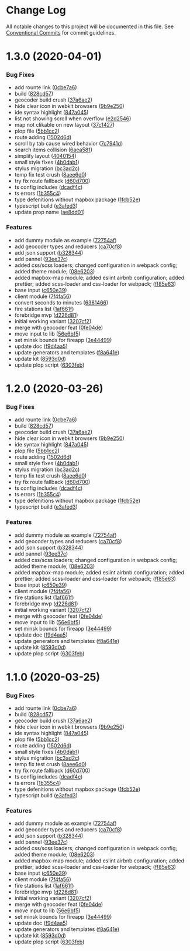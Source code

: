 # Change Log

All notable changes to this project will be documented in this file.
See [Conventional Commits](https://conventionalcommits.org) for commit guidelines.

# 1.3.0 (2020-04-01)


### Bug Fixes

* add rounte link ([0cbe7a6](https://gitlab.com/kontur-private/k2/k2-front-end/commit/0cbe7a645c0d6c40c0e993960f29ea4c52e3b169))
* build ([828cd57](https://gitlab.com/kontur-private/k2/k2-front-end/commit/828cd57d04157d86513641b01f5a4f53bd746ed6))
* geocoder build crush ([37a6ae2](https://gitlab.com/kontur-private/k2/k2-front-end/commit/37a6ae2a4c6cc6feda0126fabb020146412e1a47))
* hide clear icon in webkit browsers ([9b9e250](https://gitlab.com/kontur-private/k2/k2-front-end/commit/9b9e25001bad2534d5d36bfd80020d1b0b5b5e57))
* ide syntax highlight ([847a045](https://gitlab.com/kontur-private/k2/k2-front-end/commit/847a0450123ea0307ba36af55ac2806ae75054a9))
* list not showing scroll when overflow ([e2d2546](https://gitlab.com/kontur-private/k2/k2-front-end/commit/e2d2546ac42a9b75346916db339a5d03c14f5c1c))
* map not clikable on new layout ([37c1427](https://gitlab.com/kontur-private/k2/k2-front-end/commit/37c1427120bce454038fd9b6337285a6f4a2a964))
* plop file ([5bb1cc2](https://gitlab.com/kontur-private/k2/k2-front-end/commit/5bb1cc21ec068f08b6d509f684f8586a63ca9587))
* route adding ([1502d6d](https://gitlab.com/kontur-private/k2/k2-front-end/commit/1502d6d0655ecc58c158f0aac88b5430be057976))
* scroll by tab cause wired behavior ([7c7941d](https://gitlab.com/kontur-private/k2/k2-front-end/commit/7c7941d00efa0caa5a358012c7629dfe0f1bc538))
* search items collision ([6aea581](https://gitlab.com/kontur-private/k2/k2-front-end/commit/6aea581659832c360d0098330e06b23de4ccb45a))
* simplify layout ([4040154](https://gitlab.com/kontur-private/k2/k2-front-end/commit/4040154779c31297a6addb3e9de05a4c49ca83d2))
* small style fixes ([4b0dab1](https://gitlab.com/kontur-private/k2/k2-front-end/commit/4b0dab17c5088d5ec1e4ba7899c2adff9a15c314))
* stylus migration ([bc3ad2c](https://gitlab.com/kontur-private/k2/k2-front-end/commit/bc3ad2cdc8e1cda1a55094b18e1053f2028b27ce))
* temp fix test crush ([8aee6d0](https://gitlab.com/kontur-private/k2/k2-front-end/commit/8aee6d02cde7e06336f53ca6793312fb055b3d2b))
* try fix route fallback ([d60d700](https://gitlab.com/kontur-private/k2/k2-front-end/commit/d60d700a7f6af26b8369b59e121ea87f33343e17))
* ts config includes ([dcadf4c](https://gitlab.com/kontur-private/k2/k2-front-end/commit/dcadf4ce4efb071cf51a8018e7ac417eadba09a0))
* ts errors ([1b355c4](https://gitlab.com/kontur-private/k2/k2-front-end/commit/1b355c40a18d11ab89d08f57e2c1b187aed44953))
* type defenitions without mapbox package ([1fcb52e](https://gitlab.com/kontur-private/k2/k2-front-end/commit/1fcb52ec895388ce2be0664e0097619d8f5ee284))
* typescript build ([e3afed3](https://gitlab.com/kontur-private/k2/k2-front-end/commit/e3afed3fa4538717e7ab0bbebf11d18043cc9822))
* update prop name ([ae8dd01](https://gitlab.com/kontur-private/k2/k2-front-end/commit/ae8dd012a965ed82d16b4d159ab9635e5ef5be50))


### Features

* add dummy module as example ([72754af](https://gitlab.com/kontur-private/k2/k2-front-end/commit/72754af376b180c63076b74d4fdb2f31d264bbf8))
* add geocoder types and reducers ([ca70cf8](https://gitlab.com/kontur-private/k2/k2-front-end/commit/ca70cf8f1140f4e016b4e16a909d815cdabc7315))
* add json support ([b328344](https://gitlab.com/kontur-private/k2/k2-front-end/commit/b328344fdad590d2fff3f92772cc0eaae1782f29))
* add pannel ([93ee37c](https://gitlab.com/kontur-private/k2/k2-front-end/commit/93ee37cf7a76c1885526e1a5694cca832046eaed))
* added css/scss loaders; changed configuration in webpack config; added theme module; ([08e6203](https://gitlab.com/kontur-private/k2/k2-front-end/commit/08e6203311cc3c207abb8977366eb6bfe58b9189))
* added mapbox-map module; added eslint airbnb configuration; added prettier; added scss-loader and css-loader for webpack; ([ff85e63](https://gitlab.com/kontur-private/k2/k2-front-end/commit/ff85e63f5c6871b888b0b8941252668883686c58))
* base input ([c650e39](https://gitlab.com/kontur-private/k2/k2-front-end/commit/c650e39f9b84b484253d8a80589cacf8eabecf99))
* client module ([7f4fa56](https://gitlab.com/kontur-private/k2/k2-front-end/commit/7f4fa569c0b668ba248c8de3a546fdcdb089ad06))
* convert seconds to minutes ([6361466](https://gitlab.com/kontur-private/k2/k2-front-end/commit/636146610bafd6d118e18e40357e1ee2c338ff55))
* fire stations list ([1af661f](https://gitlab.com/kontur-private/k2/k2-front-end/commit/1af661f87832a04829cc511186c6b16643f96013))
* forebridge mvp ([d226d81](https://gitlab.com/kontur-private/k2/k2-front-end/commit/d226d81c527a6df9e6622df26e48c0e6321933de))
* initial working variant ([3207cf2](https://gitlab.com/kontur-private/k2/k2-front-end/commit/3207cf23d00bffc869cc631e5c45253c121502f7))
* merge with geocoder feat ([0fe04de](https://gitlab.com/kontur-private/k2/k2-front-end/commit/0fe04dec23f649f078a7f4b53693dc92d3e96913))
* move input to lib ([56e6bf5](https://gitlab.com/kontur-private/k2/k2-front-end/commit/56e6bf5bf0789765e4ee18c59ed4c203262a2baf))
* set minsk bounds for fireapp ([3e44499](https://gitlab.com/kontur-private/k2/k2-front-end/commit/3e44499c575d16130b7f3f329b133a31eb9c65c1))
* update doc ([f9d4aa5](https://gitlab.com/kontur-private/k2/k2-front-end/commit/f9d4aa5329bba8cfa39bedfdc0ac1c5509560508))
* update generators and templates ([f8a641e](https://gitlab.com/kontur-private/k2/k2-front-end/commit/f8a641eba53cfe38ee971acc5a45ba6fe69389d4))
* update kit ([8593d0d](https://gitlab.com/kontur-private/k2/k2-front-end/commit/8593d0dd11731e592fc8098de4f7b1a6b17f2636))
* update plop script ([6303feb](https://gitlab.com/kontur-private/k2/k2-front-end/commit/6303feb8429da8735c310f090b5144e2563e0caf))





# 1.2.0 (2020-03-26)


### Bug Fixes

* add rounte link ([0cbe7a6](https://gitlab.com/kontur-private/k2/k2-front-end/commit/0cbe7a645c0d6c40c0e993960f29ea4c52e3b169))
* build ([828cd57](https://gitlab.com/kontur-private/k2/k2-front-end/commit/828cd57d04157d86513641b01f5a4f53bd746ed6))
* geocoder build crush ([37a6ae2](https://gitlab.com/kontur-private/k2/k2-front-end/commit/37a6ae2a4c6cc6feda0126fabb020146412e1a47))
* hide clear icon in webkit browsers ([9b9e250](https://gitlab.com/kontur-private/k2/k2-front-end/commit/9b9e25001bad2534d5d36bfd80020d1b0b5b5e57))
* ide syntax highlight ([847a045](https://gitlab.com/kontur-private/k2/k2-front-end/commit/847a0450123ea0307ba36af55ac2806ae75054a9))
* plop file ([5bb1cc2](https://gitlab.com/kontur-private/k2/k2-front-end/commit/5bb1cc21ec068f08b6d509f684f8586a63ca9587))
* route adding ([1502d6d](https://gitlab.com/kontur-private/k2/k2-front-end/commit/1502d6d0655ecc58c158f0aac88b5430be057976))
* small style fixes ([4b0dab1](https://gitlab.com/kontur-private/k2/k2-front-end/commit/4b0dab17c5088d5ec1e4ba7899c2adff9a15c314))
* stylus migration ([bc3ad2c](https://gitlab.com/kontur-private/k2/k2-front-end/commit/bc3ad2cdc8e1cda1a55094b18e1053f2028b27ce))
* temp fix test crush ([8aee6d0](https://gitlab.com/kontur-private/k2/k2-front-end/commit/8aee6d02cde7e06336f53ca6793312fb055b3d2b))
* try fix route fallback ([d60d700](https://gitlab.com/kontur-private/k2/k2-front-end/commit/d60d700a7f6af26b8369b59e121ea87f33343e17))
* ts config includes ([dcadf4c](https://gitlab.com/kontur-private/k2/k2-front-end/commit/dcadf4ce4efb071cf51a8018e7ac417eadba09a0))
* ts errors ([1b355c4](https://gitlab.com/kontur-private/k2/k2-front-end/commit/1b355c40a18d11ab89d08f57e2c1b187aed44953))
* type defenitions without mapbox package ([1fcb52e](https://gitlab.com/kontur-private/k2/k2-front-end/commit/1fcb52ec895388ce2be0664e0097619d8f5ee284))
* typescript build ([e3afed3](https://gitlab.com/kontur-private/k2/k2-front-end/commit/e3afed3fa4538717e7ab0bbebf11d18043cc9822))


### Features

* add dummy module as example ([72754af](https://gitlab.com/kontur-private/k2/k2-front-end/commit/72754af376b180c63076b74d4fdb2f31d264bbf8))
* add geocoder types and reducers ([ca70cf8](https://gitlab.com/kontur-private/k2/k2-front-end/commit/ca70cf8f1140f4e016b4e16a909d815cdabc7315))
* add json support ([b328344](https://gitlab.com/kontur-private/k2/k2-front-end/commit/b328344fdad590d2fff3f92772cc0eaae1782f29))
* add pannel ([93ee37c](https://gitlab.com/kontur-private/k2/k2-front-end/commit/93ee37cf7a76c1885526e1a5694cca832046eaed))
* added css/scss loaders; changed configuration in webpack config; added theme module; ([08e6203](https://gitlab.com/kontur-private/k2/k2-front-end/commit/08e6203311cc3c207abb8977366eb6bfe58b9189))
* added mapbox-map module; added eslint airbnb configuration; added prettier; added scss-loader and css-loader for webpack; ([ff85e63](https://gitlab.com/kontur-private/k2/k2-front-end/commit/ff85e63f5c6871b888b0b8941252668883686c58))
* base input ([c650e39](https://gitlab.com/kontur-private/k2/k2-front-end/commit/c650e39f9b84b484253d8a80589cacf8eabecf99))
* client module ([7f4fa56](https://gitlab.com/kontur-private/k2/k2-front-end/commit/7f4fa569c0b668ba248c8de3a546fdcdb089ad06))
* fire stations list ([1af661f](https://gitlab.com/kontur-private/k2/k2-front-end/commit/1af661f87832a04829cc511186c6b16643f96013))
* forebridge mvp ([d226d81](https://gitlab.com/kontur-private/k2/k2-front-end/commit/d226d81c527a6df9e6622df26e48c0e6321933de))
* initial working variant ([3207cf2](https://gitlab.com/kontur-private/k2/k2-front-end/commit/3207cf23d00bffc869cc631e5c45253c121502f7))
* merge with geocoder feat ([0fe04de](https://gitlab.com/kontur-private/k2/k2-front-end/commit/0fe04dec23f649f078a7f4b53693dc92d3e96913))
* move input to lib ([56e6bf5](https://gitlab.com/kontur-private/k2/k2-front-end/commit/56e6bf5bf0789765e4ee18c59ed4c203262a2baf))
* set minsk bounds for fireapp ([3e44499](https://gitlab.com/kontur-private/k2/k2-front-end/commit/3e44499c575d16130b7f3f329b133a31eb9c65c1))
* update doc ([f9d4aa5](https://gitlab.com/kontur-private/k2/k2-front-end/commit/f9d4aa5329bba8cfa39bedfdc0ac1c5509560508))
* update generators and templates ([f8a641e](https://gitlab.com/kontur-private/k2/k2-front-end/commit/f8a641eba53cfe38ee971acc5a45ba6fe69389d4))
* update kit ([8593d0d](https://gitlab.com/kontur-private/k2/k2-front-end/commit/8593d0dd11731e592fc8098de4f7b1a6b17f2636))
* update plop script ([6303feb](https://gitlab.com/kontur-private/k2/k2-front-end/commit/6303feb8429da8735c310f090b5144e2563e0caf))





# 1.1.0 (2020-03-25)


### Bug Fixes

* add rounte link ([0cbe7a6](https://gitlab.com/kontur-private/k2/k2-front-end/commit/0cbe7a645c0d6c40c0e993960f29ea4c52e3b169))
* build ([828cd57](https://gitlab.com/kontur-private/k2/k2-front-end/commit/828cd57d04157d86513641b01f5a4f53bd746ed6))
* geocoder build crush ([37a6ae2](https://gitlab.com/kontur-private/k2/k2-front-end/commit/37a6ae2a4c6cc6feda0126fabb020146412e1a47))
* hide clear icon in webkit browsers ([9b9e250](https://gitlab.com/kontur-private/k2/k2-front-end/commit/9b9e25001bad2534d5d36bfd80020d1b0b5b5e57))
* ide syntax highlight ([847a045](https://gitlab.com/kontur-private/k2/k2-front-end/commit/847a0450123ea0307ba36af55ac2806ae75054a9))
* plop file ([5bb1cc2](https://gitlab.com/kontur-private/k2/k2-front-end/commit/5bb1cc21ec068f08b6d509f684f8586a63ca9587))
* route adding ([1502d6d](https://gitlab.com/kontur-private/k2/k2-front-end/commit/1502d6d0655ecc58c158f0aac88b5430be057976))
* small style fixes ([4b0dab1](https://gitlab.com/kontur-private/k2/k2-front-end/commit/4b0dab17c5088d5ec1e4ba7899c2adff9a15c314))
* stylus migration ([bc3ad2c](https://gitlab.com/kontur-private/k2/k2-front-end/commit/bc3ad2cdc8e1cda1a55094b18e1053f2028b27ce))
* temp fix test crush ([8aee6d0](https://gitlab.com/kontur-private/k2/k2-front-end/commit/8aee6d02cde7e06336f53ca6793312fb055b3d2b))
* try fix route fallback ([d60d700](https://gitlab.com/kontur-private/k2/k2-front-end/commit/d60d700a7f6af26b8369b59e121ea87f33343e17))
* ts config includes ([dcadf4c](https://gitlab.com/kontur-private/k2/k2-front-end/commit/dcadf4ce4efb071cf51a8018e7ac417eadba09a0))
* ts errors ([1b355c4](https://gitlab.com/kontur-private/k2/k2-front-end/commit/1b355c40a18d11ab89d08f57e2c1b187aed44953))
* type defenitions without mapbox package ([1fcb52e](https://gitlab.com/kontur-private/k2/k2-front-end/commit/1fcb52ec895388ce2be0664e0097619d8f5ee284))
* typescript build ([e3afed3](https://gitlab.com/kontur-private/k2/k2-front-end/commit/e3afed3fa4538717e7ab0bbebf11d18043cc9822))


### Features

* add dummy module as example ([72754af](https://gitlab.com/kontur-private/k2/k2-front-end/commit/72754af376b180c63076b74d4fdb2f31d264bbf8))
* add geocoder types and reducers ([ca70cf8](https://gitlab.com/kontur-private/k2/k2-front-end/commit/ca70cf8f1140f4e016b4e16a909d815cdabc7315))
* add json support ([b328344](https://gitlab.com/kontur-private/k2/k2-front-end/commit/b328344fdad590d2fff3f92772cc0eaae1782f29))
* add pannel ([93ee37c](https://gitlab.com/kontur-private/k2/k2-front-end/commit/93ee37cf7a76c1885526e1a5694cca832046eaed))
* added css/scss loaders; changed configuration in webpack config; added theme module; ([08e6203](https://gitlab.com/kontur-private/k2/k2-front-end/commit/08e6203311cc3c207abb8977366eb6bfe58b9189))
* added mapbox-map module; added eslint airbnb configuration; added prettier; added scss-loader and css-loader for webpack; ([ff85e63](https://gitlab.com/kontur-private/k2/k2-front-end/commit/ff85e63f5c6871b888b0b8941252668883686c58))
* base input ([c650e39](https://gitlab.com/kontur-private/k2/k2-front-end/commit/c650e39f9b84b484253d8a80589cacf8eabecf99))
* client module ([7f4fa56](https://gitlab.com/kontur-private/k2/k2-front-end/commit/7f4fa569c0b668ba248c8de3a546fdcdb089ad06))
* fire stations list ([1af661f](https://gitlab.com/kontur-private/k2/k2-front-end/commit/1af661f87832a04829cc511186c6b16643f96013))
* forebridge mvp ([d226d81](https://gitlab.com/kontur-private/k2/k2-front-end/commit/d226d81c527a6df9e6622df26e48c0e6321933de))
* initial working variant ([3207cf2](https://gitlab.com/kontur-private/k2/k2-front-end/commit/3207cf23d00bffc869cc631e5c45253c121502f7))
* merge with geocoder feat ([0fe04de](https://gitlab.com/kontur-private/k2/k2-front-end/commit/0fe04dec23f649f078a7f4b53693dc92d3e96913))
* move input to lib ([56e6bf5](https://gitlab.com/kontur-private/k2/k2-front-end/commit/56e6bf5bf0789765e4ee18c59ed4c203262a2baf))
* set minsk bounds for fireapp ([3e44499](https://gitlab.com/kontur-private/k2/k2-front-end/commit/3e44499c575d16130b7f3f329b133a31eb9c65c1))
* update doc ([f9d4aa5](https://gitlab.com/kontur-private/k2/k2-front-end/commit/f9d4aa5329bba8cfa39bedfdc0ac1c5509560508))
* update generators and templates ([f8a641e](https://gitlab.com/kontur-private/k2/k2-front-end/commit/f8a641eba53cfe38ee971acc5a45ba6fe69389d4))
* update kit ([8593d0d](https://gitlab.com/kontur-private/k2/k2-front-end/commit/8593d0dd11731e592fc8098de4f7b1a6b17f2636))
* update plop script ([6303feb](https://gitlab.com/kontur-private/k2/k2-front-end/commit/6303feb8429da8735c310f090b5144e2563e0caf))
